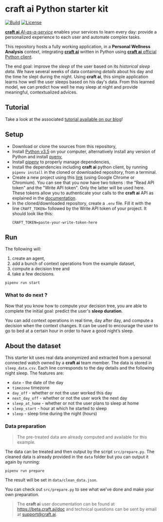 # **craft ai** Python starter kit #

[![Build](https://img.shields.io/travis/craft-ai/craft-ai-starterkit-python/master.svg?style=flat-square)](https://travis-ci.org/craft-ai/craft-ai-starterkit-python) [![License](https://img.shields.io/badge/license-BSD--3--Clause-42358A.svg?style=flat-square)](LICENSE)

[**craft ai** _AI-as-a-service_](http://craft.ai) enables your services to learn every day: provide a personalized experience to each user and automate complex tasks.

This repository hosts a fully working application, in a **Personal Wellness Analysis** context, integrating [**craft ai**](http://craft.ai) written in Python using [**craft ai** official Python client](https://pypi.python.org/pypi?:action=display&name=craft-ai).

The end goal: improve the _sleep_ of the user based on its _historical sleep data_. We have several weeks of data containing _details_ about his day and the time he slept during the night. Using **craft ai**, this simple application learns how well the user sleeps based on his day's data. From this learned model, we can predict how well he may sleep at night and provide meaningful, contextualized advices.

## Tutorial ##

Take a look at the associated [tutorial available on our blog](https://www.craft.ai/blog/personal-wellness-coach/)!

## Setup ##

- Download or clone the sources from this repository,
- Install [Python v3.5](https://www.python.org/downloads/) on your computer, alternatively install any version of Python and install [pyenv](https://github.com/pyenv/pyenv#installation),
- Install [pipenv](https://docs.pipenv.org/#install-pipenv-today) to properly manage dependencies,
- Install the dependencies including **craft ai** python client, by running `pipenv install` in the cloned or downloaded repository, from a terminal.
- Create a new project using this [link](https://beta.craft.ai/inspector) (using Google Chrome or Chromium). You can see that you now have two tokens : the "Read API token" and the "Write API token". Only the latter will be used here. These tokens allow you to authenticate your calls to the **craft ai** API as explained in the [documentation](https://beta.craft.ai/doc/python).
- In the cloned/downloaded repository, create a `.env` file. Fill it with the line `CRAFT_TOKEN=` followed by the Write API token of your project. It should look like this:
    ```
    CRAFT_TOKEN=paste-your-write-token-here
    ```

## Run ##

The following will:

1. create an agent,
2. add a bunch of context operations from the example dataset,
3. compute a decision tree and
4. take a few decisions.

```console
pipenv run start
```

### What to do next ? ###

Now that you know how to compute your decision tree, you are able to complete the initial goal: predict the user's **sleep duration**.

You can add context operations in real time, day after day, and compute a decision when the context changes. It can be used to encourage the user to go to bed at a certain hour in order to have a good night’s sleep.


## About the dataset ##

This starter kit uses real data anonymized and extracted from a personal connected watch owned by a **craft ai** team member. The data is stored in `sleep_data.csv`. Each line corresponds to the day details and the following night sleep. The features are:

* `date` - the date of the day
* `timezone` timezone
* `day_off` - whether or not the user worked this day
* `next_day_off` - whether or not the user work the next day
* `sleep_at_home` - whether or not the user plans to sleep at home
* `sleep_start` - hour at which he started to sleep
* `sleep` - sleep time during the night (hours)

### Data preparation ###

> The pre-treated data are already computed and available for this example.

The data can be treated and then output by the script `src/prepare.py`. The cleaned data is already provided in the `data` folder but you can output it again by running:

```console
pipenv run prepare
```

The result will be set in `data/clean_data.json`.

You can check out `src/prepare.py` to see what we've done and make your own preparation.

> The **craft ai** user documentation can be found at <https://beta.craft.ai/doc> and technical questions can be sent by email at [support@craft.ai]('mailto:support@craft.ai').
